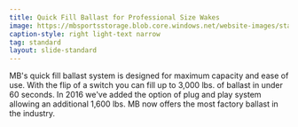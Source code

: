 ```yaml
---
title: Quick Fill Ballast for Professional Size Wakes
image: https://mbsportsstorage.blob.core.windows.net/website-images/standards/quick-fill-ballast.jpg
caption-style: right light-text narrow
tag: standard
layout: slide-standard
---
```

MB's quick fill ballast system is designed for maximum capacity and ease of use.  With the flip of a switch you can fill up to 3,000 lbs. of ballast in under 60 seconds.  In 2016 we've added the option of plug and play system allowing an additional 1,600 lbs.  MB now offers the most factory ballast in the industry.
